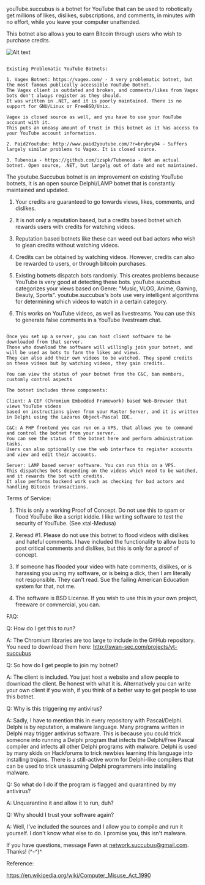 youTube.succubus is a botnet for YouTube that can be used to robotically get millions of likes, dislikes, subscriptions, and comments, in minutes with no effort, while you leave your computer unattended.

This botnet also allows you to earn Bitcoin through users who wish to purchase credits.

![Alt text](https://s10.postimg.org/42xqa2qyx/screenshot1.png "Client")

~~~

Existing Problematic YouTube Botnets:

1. Vagex Botnet: https://vagex.com/ - A very problematic botnet, but the most famous publically accessible YouTube Botnet.
The Vagex client is outdated and broken, and comments/likes from Vagex bots don't always register as they should.
It was written in .NET, and it is poorly maintained. There is no support for GNU/Linux or FreeBSD/Unix.

Vagex is closed source as well, and you have to use your YouTube account with it. 
This puts an uneasy amount of trust in this botnet as it has access to your YouTube account information.

2. Paid2Youtube: http://www.paid2youtube.com/?r=brybry04 - Suffers largely similar problems to Vagex. It is closed source.

3. Tubenoia - https://github.com/izspk/Tubenoia - Not an actual botnet. Open source, .NET, but largely out of date and not maintained. 

~~~

The youtube.Succubus botnet is an improvement on existing YouTube botnets, it is an open source Delphi/LAMP botnet 
that is constantly maintained and updated. 

1. Your credits are guaranteed to go towards views, likes, comments, and dislikes.

2. It is not only a reputation based, but a credits based botnet which rewards users with credits for watching videos.

3. Reputation based botnets like these can weed out bad actors who wish to glean credits without watching videos.

4. Credits can be obtained by watching videos. However, credits can also be rewarded to users, or through bitcoin purchases.

5. Existing botnets dispatch bots randomly. This creates problems because YouTube is very good at detecting these bots.
youTube.succubus categorizes your views based on Genre: "Music, VLOG, Anime, Gaming, Beauty, Sports".
youtube.succubus's bots use very intelligent algorithms for determining which videos to watch in a certain category.

6. This works on YouTube videos, as well as livestreams. You can use this to generate false comments in a YouTube livestream chat.

~~~

Once you set up a server, you can host client software to be downloaded from that server.
Those who download the software will willingly join your botnet, and will be used as bots to farm the likes and views.
They can also add their own videos to be watched. They spend credits on these videos but by watching videos, they gain credits.

You can view the status of your botnet from the C&C, ban members, customly control aspects

The botnet includes three components:

Client: A CEF (Chromium Embedded Framework) based Web-Browser that views YouTube videos
based on instructions given from your Master Server, and it is written in Delphi using the Lazarus Object-Pascal IDE.

C&C: A PHP frontend you can run on a VPS, that allows you to command and control the botnet from your server. 
You can see the status of the botnet here and perform administration tasks. 
Users can also optionally use the web interface to register accounts and view and edit their accounts.

Server: LAMP based server software. You can run this on a VPS.
This dispatches bots depending on the videos which need to be watched, and it rewards the bot with credits.
It also performs backend work such as checking for bad actors and handling Bitcoin transactions.

~~~

Terms of Service:

1. This is only a working Proof of Concept. Do not use this to spam or flood YouTube like a script kiddie.
I like writing software to test the security of YouTube. (See xtal-Medusa)

2. Reread #1. Please do not use this botnet to flood videos with dislikes and hateful comments. 
I have included the functionality to allow bots to post critical comments and dislikes, but this is only for a proof of concept.

3. If someone has flooded your video with hate comments, dislikes, or is harassing you using my software, or is being a dick, 
then I am literally not responsible. They can't read. Sue the failing American Education system for that, not me.

4. The software is BSD License. If you wish to use this in your own project, freeware or commercial, you can.

FAQ:

Q: How do I get this to run?

A: The Chromium libraries are too large to include in the GitHub repository. You need to download them here: http://swan-sec.com/projects/yt-succubus

Q: So how do I get people to join my botnet?

A: The client is included. You just host a website and allow people to download the client. Be honest with what it is.
Alternatively you can write your own client if you wish, if you think of a better way to get people to use this botnet.

Q: Why is this triggering my antivirus?

A: Sadly, I have to mention this in every repository with Pascal/Delphi. 
Delphi is by reputation, a malware language. Many programs written in Delphi may trigger antivirus software. 
This is because you could trick someone into running a Delphi program that infects the Delphi/Free Pascal compiler and infects all other
Delphi programs with malware. Delphi is used by many skids on Hackforums to trick newbies learning this language into installing trojans.
There is a still-active worm for Delphi-like compilers that can be used to trick unassuming Delphi programmers into installing malware.

Q: So what do I do if the program is flagged and quarantined by my antivirus?

A: Unquarantine it and allow it to run, duh?

Q: Why should I trust your software again?

A: Well, I've included the sources and I allow you to compile and run it yourself. I don't know what else to do. I promise you, this isn't malware.

If you have questions, message Fawn at network.succubus@gmail.com. Thanks! (^-^)^

Reference:

https://en.wikipedia.org/wiki/Computer_Misuse_Act_1990


